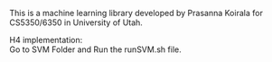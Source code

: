 This is a machine learning library developed by Prasanna Koirala for CS5350/6350 in University of Utah.

H4 implementation:  
Go to SVM Folder and Run the runSVM.sh file.  
